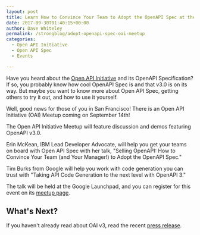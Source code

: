 ```yaml
---
layout: post
title: Learn How to Convince Your Team to Adopt the OpenAPI Spec at the Open API Initiative (OAI) Meetup
date: 2017-09-30T01:40:15+00:00
author: Dave Whiteley
permalink: /strongblog/adopt-openapi-spec-oai-meetup
categories:
  - Open API Initiative
  - Open API Spec
  - Events

---
```


Have you heard about the [Open API Initiative](https://www.openapis.org/) and its OpenAPI Specification? If so, you probably know how cool OpenAPI Spec is and that v3.0 is on its way. But maybe you want to know more about Open API Spec, getting others to try it out, and how to use it yourself.

Well, good news for those of you in San Francisco! There is an Open API Initiative (OAI) Meetup coming on September 14th!

<!--more-->

The Open API Initiative Meetup will feature discussion and demos featuring OpenAPI v3.0.

Erin McKean, IBM Lead Developer Advocate, will help you get your teams on board with Open API Spec with her talk, "Selling OpenAPI: How to Convince Your Team (and Your Manager!) to Adopt the OpenAPI Spec."

Tim Burks from Google will help you work with code generation you can trust with "Taking API Code Generation to the next level with OpenAPI 3." 

The talk will be held at the Google Launchpad, and you can register for this event on its [meetup page](https://www.meetup.com/The-Open-API-Initiative-OAI-Meetup/events/242625994/).

## What's Next?

If you haven't already read about OAI v3, read the recent [press release](https://www.openapis.org/blog/2017/07/26/the-oai-announces-the-openapi-specification-3-0-0). 
